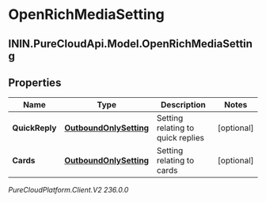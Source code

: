 # OpenRichMediaSetting

## ININ.PureCloudApi.Model.OpenRichMediaSetting

## Properties

|Name | Type | Description | Notes|
|------------ | ------------- | ------------- | -------------|
| **QuickReply** | [**OutboundOnlySetting**](OutboundOnlySetting) | Setting relating to quick replies | [optional] |
| **Cards** | [**OutboundOnlySetting**](OutboundOnlySetting) | Setting relating to cards | [optional] |



_PureCloudPlatform.Client.V2 236.0.0_

